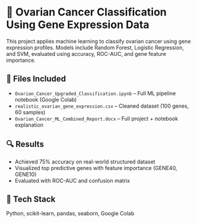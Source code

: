 # 🧬 Ovarian Cancer Classification Using Gene Expression Data

This project applies machine learning to classify ovarian cancer using gene expression profiles. Models include Random Forest, Logistic Regression, and SVM, evaluated using accuracy, ROC-AUC, and gene feature importance.

## 📂 Files Included
- `Ovarian_Cancer_Upgraded_Classification.ipynb` – Full ML pipeline notebook (Google Colab)
- `realistic_ovarian_gene_expression.csv` – Cleaned dataset (100 genes, 60 samples)
- `Ovarian_Cancer_ML_Combined_Report.docx` – Full project + notebook explanation

## 🔍 Results
- Achieved 75% accuracy on real-world structured dataset
- Visualized top predictive genes with feature importance (GENE40, GENE10)
- Evaluated with ROC-AUC and confusion matrix

## 🧠 Tech Stack
Python, scikit-learn, pandas, seaborn, Google Colab


